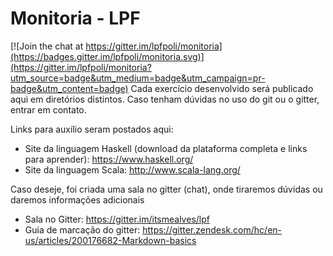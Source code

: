 # Monitoria - LPF

[![Join the chat at https://gitter.im/lpfpoli/monitoria](https://badges.gitter.im/lpfpoli/monitoria.svg)](https://gitter.im/lpfpoli/monitoria?utm_source=badge&utm_medium=badge&utm_campaign=pr-badge&utm_content=badge)
Cada exercício desenvolvido será publicado aqui em diretórios distintos.
Caso tenham dúvidas no uso do git ou o gitter, entrar em contato.

Links para auxílio seram postados aqui:

* Site da linguagem Haskell (download da plataforma completa e links para aprender): https://www.haskell.org/
* Site da linguagem Scala: http://www.scala-lang.org/
 
Caso deseje, foi criada uma sala no gitter (chat), onde tiraremos dúvidas ou daremos informações adicionais
* Sala no Gitter: https://gitter.im/itsmealves/lpf
* Guia de marcação do gitter: https://gitter.zendesk.com/hc/en-us/articles/200176682-Markdown-basics
